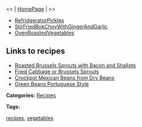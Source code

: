 <div id="wikitext">

<span class="trail"> <span class="wikitrail">\<\< | <span
class="wikiword">[HomePage](http://wiki.tamouse.org?n=Recipes.HomePage?action=print)</span>
| \>\></span></span>

<div class="vspace">

</div>

-   <span
    class="wikiword">[RefridgeratorPickles](http://wiki.tamouse.org?n=Recipes.RefridgeratorPickles?action=print)</span>
-   <span
    class="wikiword">[StirFriedBokChoyWithGingerAndGarlic](http://wiki.tamouse.org?n=Recipes.StirFriedBokChoyWithGingerAndGarlic?action=print)</span>
-   <span
    class="wikiword">[OvenRoastedVegetables](http://wiki.tamouse.org?n=Recipes.OvenRoastedVegetables?action=print)</span>

<div class="vspace">

</div>

Links to recipes
----------------

-   [Roasted Brussels Sprouts with Bacon and
    Shallots](http://sarahscucinabella.com/2007/11/16/roasted-brussels-sprouts-with-bacon-and-shallots-2/)
-   [Fried Cabbage or Brussels
    Sprouts](http://www.cookingcache.com/lowcarb/lowcarbfriedcabbageorbrusselssprouts.shtml)
-   [Crockpot Mexican Beans from Dry
    Beans](http://www.cookingcache.com/crockpot/crockpotmexicanbeansfromdrybeans.shtml)
-   [Green Beans Portuguese
    Style](http://www.cookingcache.com/crockpot/crockpotgreenbeansportuguesestyle.shtml)

<span class="categories"> **Categories:**
[Recipes](http://wiki.tamouse.org?n=Category.Recipes)</span>

<div class="vspace">

</div>

<span class="tags"> **Tags:** </span>
<div class="tags">

[recipes](?action=tags&tag=recipes),
[vegetables](?action=tags&tag=vegetables)

</div>

</div>

